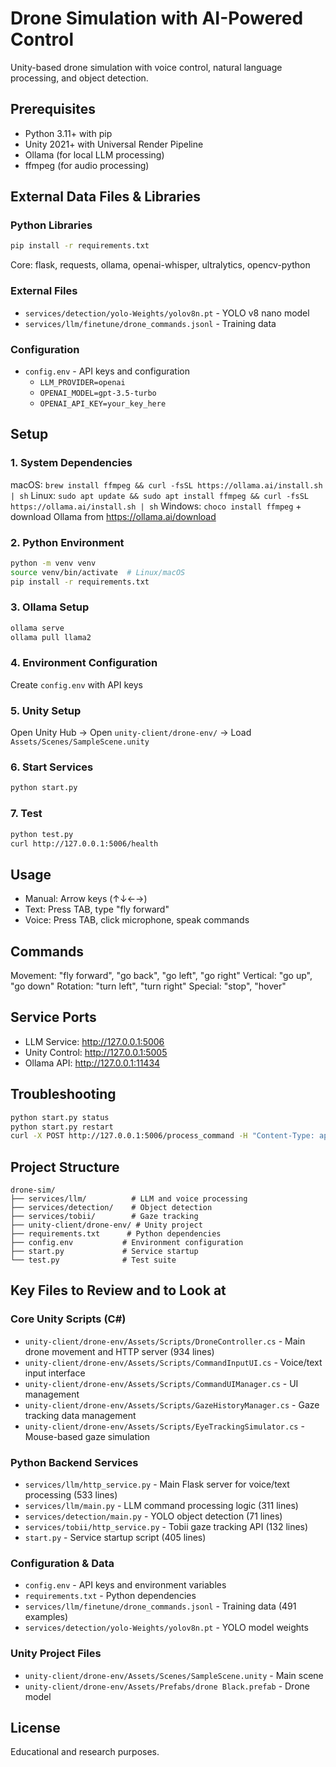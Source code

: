 # Drone Simulation with AI-Powered Control

Unity-based drone simulation with voice control, natural language processing, and object detection.

## Prerequisites

- Python 3.11+ with pip
- Unity 2021+ with Universal Render Pipeline
- Ollama (for local LLM processing)
- ffmpeg (for audio processing)

## External Data Files & Libraries

### Python Libraries

```bash
pip install -r requirements.txt
```

Core: flask, requests, ollama, openai-whisper, ultralytics, opencv-python

### External Files

- `services/detection/yolo-Weights/yolov8n.pt` - YOLO v8 nano model
- `services/llm/finetune/drone_commands.jsonl` - Training data

### Configuration

- `config.env` - API keys and configuration
  - `LLM_PROVIDER=openai`
  - `OPENAI_MODEL=gpt-3.5-turbo`
  - `OPENAI_API_KEY=your_key_here`

## Setup

### 1. System Dependencies

macOS: `brew install ffmpeg && curl -fsSL https://ollama.ai/install.sh | sh`
Linux: `sudo apt update && sudo apt install ffmpeg && curl -fsSL https://ollama.ai/install.sh | sh`
Windows: `choco install ffmpeg` + download Ollama from https://ollama.ai/download

### 2. Python Environment

```bash
python -m venv venv
source venv/bin/activate  # Linux/macOS
pip install -r requirements.txt
```

### 3. Ollama Setup

```bash
ollama serve
ollama pull llama2
```

### 4. Environment Configuration

Create `config.env` with API keys

### 5. Unity Setup

Open Unity Hub → Open `unity-client/drone-env/` → Load `Assets/Scenes/SampleScene.unity`

### 6. Start Services

```bash
python start.py
```

### 7. Test

```bash
python test.py
curl http://127.0.0.1:5006/health
```

## Usage

- Manual: Arrow keys (↑↓←→)
- Text: Press TAB, type "fly forward"
- Voice: Press TAB, click microphone, speak commands

## Commands

Movement: "fly forward", "go back", "go left", "go right"
Vertical: "go up", "go down"
Rotation: "turn left", "turn right"
Special: "stop", "hover"

## Service Ports

- LLM Service: http://127.0.0.1:5006
- Unity Control: http://127.0.0.1:5005
- Ollama API: http://127.0.0.1:11434

## Troubleshooting

```bash
python start.py status
python start.py restart
curl -X POST http://127.0.0.1:5006/process_command -H "Content-Type: application/json" -d '{"command": "fly forward"}'
```

## Project Structure

```
drone-sim/
├── services/llm/          # LLM and voice processing
├── services/detection/    # Object detection
├── services/tobii/        # Gaze tracking
├── unity-client/drone-env/ # Unity project
├── requirements.txt      # Python dependencies
├── config.env           # Environment configuration
├── start.py             # Service startup
└── test.py              # Test suite
```

## Key Files to Review and to Look at

### Core Unity Scripts (C#)

- `unity-client/drone-env/Assets/Scripts/DroneController.cs` - Main drone movement and HTTP server (934 lines)
- `unity-client/drone-env/Assets/Scripts/CommandInputUI.cs` - Voice/text input interface
- `unity-client/drone-env/Assets/Scripts/CommandUIManager.cs` - UI management
- `unity-client/drone-env/Assets/Scripts/GazeHistoryManager.cs` - Gaze tracking data management
- `unity-client/drone-env/Assets/Scripts/EyeTrackingSimulator.cs` - Mouse-based gaze simulation

### Python Backend Services

- `services/llm/http_service.py` - Main Flask server for voice/text processing (533 lines)
- `services/llm/main.py` - LLM command processing logic (311 lines)
- `services/detection/main.py` - YOLO object detection (71 lines)
- `services/tobii/http_service.py` - Tobii gaze tracking API (132 lines)
- `start.py` - Service startup script (405 lines)

### Configuration & Data

- `config.env` - API keys and environment variables
- `requirements.txt` - Python dependencies
- `services/llm/finetune/drone_commands.jsonl` - Training data (491 examples)
- `services/detection/yolo-Weights/yolov8n.pt` - YOLO model weights

### Unity Project Files

- `unity-client/drone-env/Assets/Scenes/SampleScene.unity` - Main scene
- `unity-client/drone-env/Assets/Prefabs/drone Black.prefab` - Drone model

## License

Educational and research purposes.
